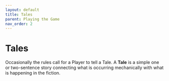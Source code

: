 ```yaml
---
layout: default
title: Tales
parent: Playing the Game
nav_order: 2
---
```



# Tales

Occasionally the rules call for a Player to tell a Tale. A **Tale** is a simple one or two-sentence story connecting what is occurring mechanically with what is happening in the fiction. 